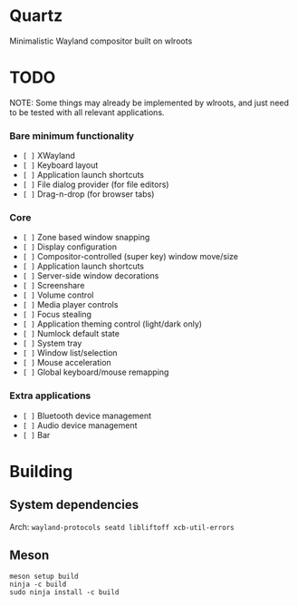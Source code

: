 # Quartz

Minimalistic Wayland compositor built on wlroots

# TODO

NOTE: Some things may already be implemented by wlroots, and just need to be tested with all relevant applications.

### Bare minimum functionality

- `[ ]` XWayland
- `[ ]` Keyboard layout
- `[ ]` Application launch shortcuts
- `[ ]` File dialog provider (for file editors)
- `[ ]` Drag-n-drop (for browser tabs)

### Core

- `[ ]` Zone based window snapping
- `[ ]` Display configuration
- `[ ]` Compositor-controlled (super key) window move/size
- `[ ]` Application launch shortcuts
- `[ ]` Server-side window decorations
- `[ ]` Screenshare
- `[ ]` Volume control
- `[ ]` Media player controls
- `[ ]` Focus stealing
- `[ ]` Application theming control (light/dark only)
- `[ ]` Numlock default state
- `[ ]` System tray
- `[ ]` Window list/selection
- `[ ]` Mouse acceleration
- `[ ]` Global keyboard/mouse remapping

### Extra applications

- `[ ]` Bluetooth device management
- `[ ]` Audio device management
- `[ ]` Bar

# Building

## System dependencies

Arch: `wayland-protocols seatd libliftoff xcb-util-errors`

## Meson

```
meson setup build
ninja -c build
sudo ninja install -c build
```
